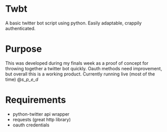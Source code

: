 # Twbt

A basic twitter bot script using python.  Easily adaptable, crappily authenticated.

# Purpose

This was developed during my finals week as a proof of concept for throwing together a twitter bot quickly.  Oauth methods need improvement, but overall this is a working product.  Currently running live (most of the time) @_s_p_e_d_

# Requirements

* python-twitter api wrapper
* requests (great http library)
* oauth credentials

